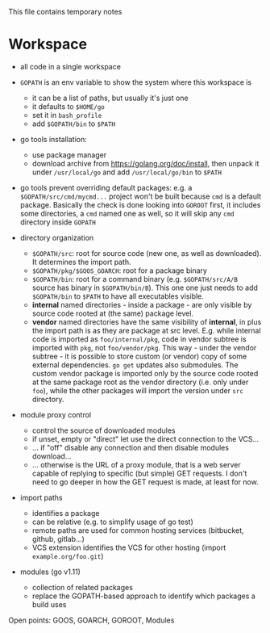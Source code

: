 This file contains temporary notes


# Workspace

- all code in a single workspace

- `GOPATH` is an env variable to show the system where this workspace is
    + it can be a list of paths, but usually it's just one
    + it defaults to `$HOME/go`
    + set it in `bash_profile`
    + add `$GOPATH/bin` to `$PATH`

- go tools installation:
    + use package manager
    + download archive from https://golang.org/doc/install, then unpack it under `/usr/local/go`
        and add `/usr/local/go/bin` to `$PATH`

- go tools prevent overriding default packages: e.g. a `$GOPATH/src/cmd/mycmd...` project
  won't be built because `cmd` is a default package. Basically the check is done looking into
  `GOROOT` first, it includes some directories, a `cmd` named one as well, so it will skip
  any `cmd` directory inside `GOPATH`

- directory organization
    + `$GOPATH/src`: root for source code (new one, as well as downloaded). It determines the
        import path.
    + `$GOPATH/pkg/$GOOS_GOARCH`: root for a package binary
    + `$GOPATH/bin`: root for a command binary (e.g. `$GOPATH/src/A/B` source has binary in
        `$GOPATH/bin/B`). This one one just needs to add `$GOPATH/bin` to `$PATH` to have all
        executables visible.
    + **internal** named directories - inside a package - are only visible by source code
        rooted at (the same) package level.
    + **vendor** named directories have the same visibility of **internal**, in plus the import
        path is as they are package at src level. E.g. while internal code is imported as
        `foo/internal/pkg`, code in vendor subtree is imported with `pkg`, not `foo/vendor/pkg`.
        This way - under the vendor subtree - it is possible to store custom (or vendor) copy
        of some external dependencies. `go get` updates also submodules.
        The custom vendor package is imported only by the source code rooted at the same package root
        as the vendor directory (i.e. only under `foo`), while the other packages will import the
        version under `src` directory.

- module proxy control
    + control the source of downloaded modules
    + if unset, empty or "direct" let use the direct connection to the VCS...
    + ... if "off" disable any connection and then disable modules download...
    + ... otherwise is the URL of a proxy module, that is a web server capable of replying to
        specific (but simple) GET requests. I don't need to go deeper in how the GET request is made,
        at least for now.

- import paths
    + identifies a package
    + can be relative (e.g. to simplify usage of go test)
    + remote paths are used for common hosting services (bitbucket, github, gitlab...)
    + VCS extension identifies the VCS for other hosting (import `example.org/foo.git`)

- modules (go v1.11)
    + collection of related packages
    + replace the GOPATH-based approach to identify which packages a build uses

Open points: GOOS, GOARCH, GOROOT, Modules


